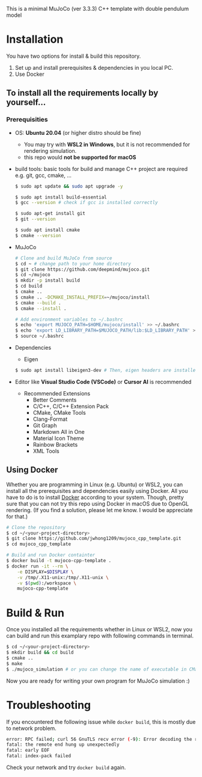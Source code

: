 This is a minimal MuJoCo (ver 3.3.3) C++ template with double pendulum model

# Installation
You have two options for install & build this repository.
1. Set up and install prerequisites & dependencies in you local PC.
2. Use Docker

## To install all the requirements locally by yourself...
### Prerequisities
- OS: **Ubuntu 20.04** (or higher distro should be fine)
  - You may try with **WSL2 in Windows**, but it is not recommended for rendering simulation.
  - this repo would **not be supported for macOS**
- build tools: basic tools for build and manage C++ project are required e.g. git, gcc, cmake, ...
  ```bash
  $ sudo apt update && sudo apt upgrade -y

  $ sudo apt install build-essential
  $ gcc --version # check if gcc is installed correctly

  $ sudo apt-get install git
  $ git --version

  $ sudo apt install cmake
  $ cmake --version
  ```

- MuJoCo
  ```bash
  # Clone and build MuJoCo from source
  $ cd ~ # change path to your home directory
  $ git clone https://github.com/deepmind/mujoco.git
  $ cd ~/mujoco
  $ mkdir -p install build
  $ cd build
  $ cmake ..
  $ cmake .. -DCMAKE_INSTALL_PREFIX=~/mujoco/install
  $ cmake --build .
  $ cmake --install .

  # Add environment variables to ~/.bashrc
  $ echo 'export MUJOCO_PATH=$HOME/mujoco/install' >> ~/.bashrc
  $ echo 'export LD_LIBRARY_PATH=$MUJOCO_PATH/lib:$LD_LIBRARY_PATH' >> ~/.bashrc
  $ source ~/.bashrc
  ```

- Dependencies
  - Eigen
  ```bash
  $ sudo apt install libeigen3-dev # Then, eigen headers are installed at /usr/include/eigen3
  ```
- Editor like **Visual Studio Code (VSCode)** or **Cursor AI** is recommended
  - Recommended Extensions
    - Better Comments
    - C/C++, C/C++ Extension Pack
    - CMake, CMake Tools
    - Clang-Format
    - Git Graph
    - Markdown All in One
    - Material Icon Theme
    - Rainbow Brackets
    - XML Tools

## Using Docker
Whether you are programming in Linux (e.g. Ubuntu) or WSL2, you can install all the prerequisites
and dependencies easily using Docker. All you have to do is to install [Docker](https://www.docker.com/)
according to your system. Though, pretty sure that you can not try this repo using Docker in macOS
due to OpenGL rendering. (If you find a solution, please let me know. I would be appreciate for that.)

```bash
# Clone the repository
$ cd ~/<your-project-directory>
$ git clone https://github.com/jwhong1209/mujoco_cpp_template.git
$ cd mujoco_cpp_template

# Build and run Docker containter
$ docker build -t mujoco-cpp-template .
$ docker run -it --rm \
    -e DISPLAY=$DISPLAY \
    -v /tmp/.X11-unix:/tmp/.X11-unix \
    -v $(pwd):/workspace \
    mujoco-cpp-template
```

# Build & Run
Once you installed all the requirements whether in Linux or WSL2, now you can build and run this 
examplary repo with following commands in terminal.
```bash
$ cd ~/<your-project-directory>
$ mkdir build && cd build
$ cmake ..
$ make
$ ./mujoco_simulation # or you can change the name of executable in CMakeLists.txt
```

Now you are ready for writing your own program for MuJoCo simulation :)

# Troubleshooting
If you encountered the following issue while `docker build`, this is mostly due to network problem.
```bash
error: RPC failed; curl 56 GnuTLS recv error (-9): Error decoding the received TLS packet.
fatal: the remote end hung up unexpectedly
fatal: early EOF
fatal: index-pack failed
```

Check your network and try `docker build` again.
